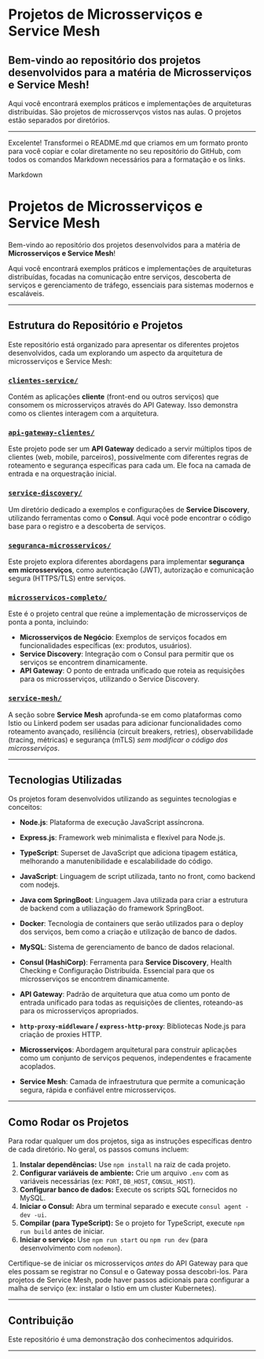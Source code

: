 # Projetos de Microsserviços e Service Mesh
## Bem-vindo ao repositório dos projetos desenvolvidos para a matéria de Microsserviços e Service Mesh!

Aqui você encontrará exemplos práticos e implementações de arquiteturas distribuídas. 
São projetos de microsservços vistos nas aulas. O projetos estão separados por diretórios.

___

Excelente! Transformei o README.md que criamos em um formato pronto para você copiar e colar diretamente no seu repositório do GitHub, com todos os comandos Markdown necessários para a formatação e os links.

Markdown

# Projetos de Microsserviços e Service Mesh

Bem-vindo ao repositório dos projetos desenvolvidos para a matéria de **Microsserviços e Service Mesh**!

Aqui você encontrará exemplos práticos e implementações de arquiteturas distribuídas, focadas na comunicação entre serviços, descoberta de serviços e gerenciamento de tráfego, essenciais para sistemas modernos e escaláveis.

---

## Estrutura do Repositório e Projetos

Este repositório está organizado para apresentar os diferentes projetos desenvolvidos, cada um explorando um aspecto da arquitetura de microsserviços e Service Mesh:

### [**`clientes-service/`**](clientes-service/)
Contém as aplicações **cliente** (front-end ou outros serviços) que consomem os microsserviços através do API Gateway. Isso demonstra como os clientes interagem com a arquitetura.


### [**`api-gateway-clientes/`**](api-gateway-clientes/)
Este projeto pode ser um **API Gateway** dedicado a servir múltiplos tipos de clientes (web, mobile, parceiros), possivelmente com diferentes regras de roteamento e segurança específicas para cada um. Ele foca na camada de entrada e na orquestração inicial.



### [**`service-discovery/`**](service-discovery/)
Um diretório dedicado a exemplos e configurações de **Service Discovery**, utilizando ferramentas como o **Consul**. Aqui você pode encontrar o código base para o registro e a descoberta de serviços.


### [**`seguranca-microsservicos/`**](seguranca-microsservicos/)
Este projeto explora diferentes abordagens para implementar **segurança em microsserviços**, como autenticação (JWT), autorização e comunicação segura (HTTPS/TLS) entre serviços.


### [**`microsservicos-completo/`**](microsservicos-completo/)
Este é o projeto central que reúne a implementação de microsserviços de ponta a ponta, incluindo:
* **Microsserviços de Negócio**: Exemplos de serviços focados em funcionalidades específicas (ex: produtos, usuários).
* **Service Discovery**: Integração com o Consul para permitir que os serviços se encontrem dinamicamente.
* **API Gateway**: O ponto de entrada unificado que roteia as requisições para os microsserviços, utilizando o Service Discovery.


### [**`service-mesh/`**](service-mesh/)
A seção sobre **Service Mesh** aprofunda-se em como plataformas como Istio ou Linkerd podem ser usadas para adicionar funcionalidades como roteamento avançado, resiliência (circuit breakers, retries), observabilidade (tracing, métricas) e segurança (mTLS) *sem modificar o código dos microsserviços*.

---

## Tecnologias Utilizadas

Os projetos foram desenvolvidos utilizando as seguintes tecnologias e conceitos:

* **Node.js**: Plataforma de execução JavaScript assíncrona.
* **Express.js**: Framework web minimalista e flexível para Node.js.
* **TypeScript**: Superset de JavaScript que adiciona tipagem estática, melhorando a manutenibilidade e escalabilidade do código.

* **JavaScript**: Linguagem de script utilizada, tanto no front, como backend com nodejs.

* **Java com SpringBoot**: Linguagem Java utilizada para criar a estrutura de backend com a utiliazação do framework SpringBoot.

* **Docker**: Tecnologia de containers que serão utilizados para o deploy dos serviços, bem como a criação e utilização de banco de dados.

* **MySQL**: Sistema de gerenciamento de banco de dados relacional.
* **Consul (HashiCorp)**: Ferramenta para **Service Discovery**, Health Checking e Configuração Distribuída. Essencial para que os microsserviços se encontrem dinamicamente.
* **API Gateway**: Padrão de arquitetura que atua como um ponto de entrada unificado para todas as requisições de clientes, roteando-as para os microsserviços apropriados.

* **`http-proxy-middleware` / `express-http-proxy`**: Bibliotecas Node.js para criação de proxies HTTP.
* **Microsserviços**: Abordagem arquitetural para construir aplicações como um conjunto de serviços pequenos, independentes e fracamente acoplados.


* **Service Mesh**: Camada de infraestrutura que permite a comunicação segura, rápida e confiável entre microsserviços.

---

## Como Rodar os Projetos

Para rodar qualquer um dos projetos, siga as instruções específicas dentro de cada diretório. No geral, os passos comuns incluem:

1.  **Instalar dependências:** Use `npm install` na raiz de cada projeto.
2.  **Configurar variáveis de ambiente:** Crie um arquivo `.env` com as variáveis necessárias (ex: `PORT`, `DB_HOST`, `CONSUL_HOST`).
3.  **Configurar banco de dados:** Execute os scripts SQL fornecidos no MySQL.
4.  **Iniciar o Consul:** Abra um terminal separado e execute `consul agent -dev -ui`.
5.  **Compilar (para TypeScript):** Se o projeto for TypeScript, execute `npm run build` antes de iniciar.
6.  **Iniciar o serviço:** Use `npm run start` ou `npm run dev` (para desenvolvimento com `nodemon`).

Certifique-se de iniciar os microsserviços *antes* do API Gateway para que eles possam se registrar no Consul e o Gateway possa descobri-los. Para projetos de Service Mesh, pode haver passos adicionais para configurar a malha de serviço (ex: instalar o Istio em um cluster Kubernetes).

---

## Contribuição

Este repositório é uma demonstração dos conhecimentos adquiridos. 

---